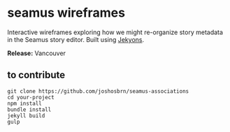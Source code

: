 # seamus wireframes
Interactive wireframes exploring how we might re-organize story metadata in the Seamus story editor. Built using [Jekyons](https://github.com/tinychime/jekyons).

**Release:** Vancouver

## to contribute
```
git clone https://github.com/joshosbrn/seamus-associations
cd your-project
npm install
bundle install
jekyll build
gulp
```
